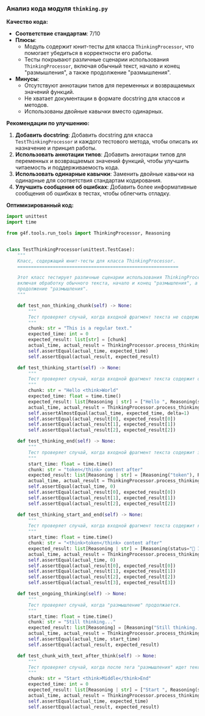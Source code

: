 ### Анализ кода модуля `thinking.py`

**Качество кода:**

- **Соответствие стандартам**: 7/10
- **Плюсы**:
  - Модуль содержит юнит-тесты для класса `ThinkingProcessor`, что помогает убедиться в корректности его работы.
  - Тесты покрывают различные сценарии использования `ThinkingProcessor`, включая обычный текст, начало и конец "размышления", а также продолжение "размышления".
- **Минусы**:
  - Отсутствуют аннотации типов для переменных и возвращаемых значений функций.
  - Не хватает документации в формате docstring для классов и методов.
  - Использованы двойные кавычки вместо одинарных.

**Рекомендации по улучшению:**

1.  **Добавить docstring**: Добавить docstring для класса `TestThinkingProcessor` и каждого тестового метода, чтобы описать их назначение и принцип работы.
2.  **Использовать аннотации типов**: Добавить аннотации типов для переменных и возвращаемых значений функций, чтобы улучшить читаемость и поддерживаемость кода.
3.  **Использовать одинарные кавычки**: Заменить двойные кавычки на одинарные для соответствия стандартам кодирования.
4.  **Улучшить сообщения об ошибках**: Добавить более информативные сообщения об ошибках в тестах, чтобы облегчить отладку.

**Оптимизированный код:**

```python
import unittest
import time

from g4f.tools.run_tools import ThinkingProcessor, Reasoning


class TestThinkingProcessor(unittest.TestCase):
    """
    Класс, содержащий юнит-тесты для класса ThinkingProcessor.
    ===========================================================

    Этот класс тестирует различные сценарии использования ThinkingProcessor,
    включая обработку обычного текста, начало и конец "размышления", а также
    продолжение "размышления".
    """

    def test_non_thinking_chunk(self) -> None:
        """
        Тест проверяет случай, когда входной фрагмент текста не содержит тегов "размышления".
        """
        chunk: str = "This is a regular text."
        expected_time: int = 0
        expected_result: list[str] = [chunk]
        actual_time, actual_result = ThinkingProcessor.process_thinking_chunk(chunk)
        self.assertEqual(actual_time, expected_time)
        self.assertEqual(actual_result, expected_result)

    def test_thinking_start(self) -> None:
        """
        Тест проверяет случай, когда входной фрагмент текста содержит открывающий тег "размышления".
        """
        chunk: str = "Hello <think>World"
        expected_time: float = time.time()
        expected_result: list[Reasoning | str] = ["Hello ", Reasoning(status="🤔 Is thinking...", is_thinking="<think>"), "World"]
        actual_time, actual_result = ThinkingProcessor.process_thinking_chunk(chunk)
        self.assertAlmostEqual(actual_time, expected_time, delta=1)
        self.assertEqual(actual_result[0], expected_result[0])
        self.assertEqual(actual_result[1], expected_result[1])
        self.assertEqual(actual_result[2], expected_result[2])

    def test_thinking_end(self) -> None:
        """
        Тест проверяет случай, когда входной фрагмент текста содержит закрывающий тег "размышления".
        """
        start_time: float = time.time()
        chunk: str = "token</think> content after"
        expected_result: list[Reasoning | str] = [Reasoning("token"), Reasoning(status="Finished", is_thinking="</think>"), " content after"]
        actual_time, actual_result = ThinkingProcessor.process_thinking_chunk(chunk, start_time)
        self.assertEqual(actual_time, 0)
        self.assertEqual(actual_result[0], expected_result[0])
        self.assertEqual(actual_result[1], expected_result[1])
        self.assertEqual(actual_result[2], expected_result[2])

    def test_thinking_start_and_end(self) -> None:
        """
        Тест проверяет случай, когда входной фрагмент текста содержит как открывающий, так и закрывающий теги "размышления".
        """
        start_time: float = time.time()
        chunk: str = "<think>token</think> content after"
        expected_result: list[Reasoning | str] = [Reasoning(status="🤔 Is thinking...", is_thinking="<think>"), Reasoning("token"), Reasoning(status="Finished", is_thinking="</think>"), " content after"]
        actual_time, actual_result = ThinkingProcessor.process_thinking_chunk(chunk, start_time)
        self.assertEqual(actual_time, 0)
        self.assertEqual(actual_result[0], expected_result[0])
        self.assertEqual(actual_result[1], expected_result[1])
        self.assertEqual(actual_result[2], expected_result[2])
        self.assertEqual(actual_result[3], expected_result[3])

    def test_ongoing_thinking(self) -> None:
        """
        Тест проверяет случай, когда "размышление" продолжается.
        """
        start_time: float = time.time()
        chunk: str = "Still thinking..."
        expected_result: list[Reasoning] = [Reasoning("Still thinking...")]
        actual_time, actual_result = ThinkingProcessor.process_thinking_chunk(chunk, start_time)
        self.assertEqual(actual_time, start_time)
        self.assertEqual(actual_result, expected_result)

    def test_chunk_with_text_after_think(self) -> None:
        """
        Тест проверяет случай, когда после тега "размышления" идет текст.
        """
        chunk: str = "Start <think>Middle</think>End"
        expected_time: int = 0
        expected_result: list[Reasoning | str] = ["Start ", Reasoning(status="🤔 Is thinking...", is_thinking="<think>"), Reasoning("Middle"), Reasoning(status="Finished", is_thinking="</think>"), "End"]
        actual_time, actual_result = ThinkingProcessor.process_thinking_chunk(chunk)
        self.assertEqual(actual_time, expected_time)
        self.assertEqual(actual_result, expected_result)